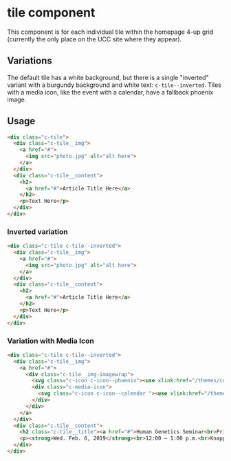 # tile component

This component is for each individual tile within the homepage 4-up grid (currently the only place on the UCC site where they appear).


## Variations
The default tile has a white background, but there is a single "inverted" variant with a burgundy background and white text: `c-tile--inverted`. Tiles with a media icon, like the event with a calendar, have a fallback phoenix image.


## Usage

```html
<div class="c-tile">
  <div class="c-tile__img">
    <a href="#">
      <img src="photo.jpg" alt="alt here">
    </a>
  </div>
  <div class="c-tile__content">
    <h2>
      <a href="#">Article Title Here</a>
    </h2>
    <p>Text Here</p>
  </div>
</div>
```

### Inverted variation

```html
<div class="c-tile c-tile--inverted">
  <div class="c-tile__img">
    <a href="#">
      <img src="photo.jpg" alt="alt here">
    </a>
  </div>
  <div class="c-tile__content">
    <h2>
      <a href="#">Article Title Here</a>
    </h2>
    <p>Text Here</p>
  </div>
</div>
```

### Variation with Media Icon

```html
<div class="c-tile c-tile--inverted">
  <div class="c-tile__img">
    <a href="#">
      <div class="c-tile__img-imagewrap">
        <svg class="c-icon c-icon--phoenix"><use xlink:href="/themes/custom/uccollege/dist/icons.svg#phoenix"></use></svg>
        <div class="c-media-icon">
          <svg class="c-icon c-icon--calendar "><use xlink:href="/themes/custom/uccollege/dist/icons.svg#calendar"></use></svg>
        </div>
      </div>
    </a>
  </div>
  <div class="c-tile__content">
    <h2 class="c-tile__title"><a href="#">Human Genetics Seminar<br>Priya Moorjani</a></h2>
    <p><strong>Wed. Feb. 6, 2019</strong><br>12:00 – 1:00 p.m.<br>Knapp Center for Biomedical Discovery, Room 1103</p>
  </div>
</div>
```